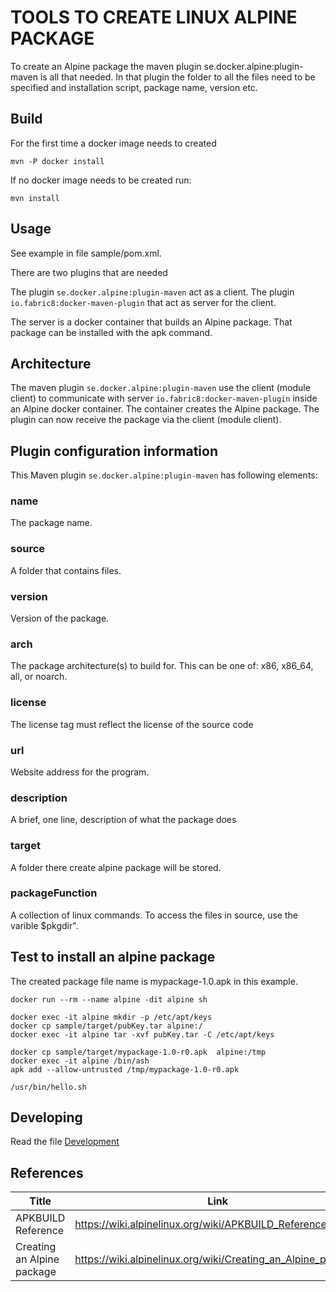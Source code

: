 # TOOLS TO CREATE LINUX ALPINE PACKAGE

To create an Alpine package the maven plugin se.docker.alpine:plugin-maven is all that needed.
In that plugin the folder to all the files need to be specified and installation script, 
package name, version etc.

## Build

For the first time a docker image needs to created

    mvn -P docker install

If no docker image needs to be created run:

    mvn install

## Usage

See example in file sample/pom.xml.

There are two plugins that are needed

The plugin `se.docker.alpine:plugin-maven` act as a client. 
The plugin `io.fabric8:docker-maven-plugin` that act as server for the client.

The server is a docker container that builds an Alpine package. That package can be installed with the apk command. 

## Architecture

The maven plugin `se.docker.alpine:plugin-maven` use the client (module client) to communicate 
with server `io.fabric8:docker-maven-plugin` inside an Alpine docker container. The container creates the Alpine package. 
The plugin can now receive the package via the client (module client).


## Plugin configuration information

This Maven plugin `se.docker.alpine:plugin-maven` has following elements:

### name
The package name.
### source
A folder that contains files.
### version
Version of the package.
### arch
The package architecture(s) to build for. This can be one of: x86, x86_64, all, or noarch.
### license
The license tag must reflect the license of the source code
### url
Website address for the program.
### description
A brief, one line, description of what the package does
### target
A folder there create alpine package will be stored.
### packageFunction
A collection of linux commands. 
To access the files in source, use the varible $pkgdir".

## Test to install an alpine package

The created package file name is mypackage-1.0.apk in this example.

    docker run --rm --name alpine -dit alpine sh  

    docker exec -it alpine mkdir -p /etc/apt/keys 
    docker cp sample/target/pubKey.tar alpine:/  
    docker exec -it alpine tar -xvf pubKey.tar -C /etc/apt/keys
 
    docker cp sample/target/mypackage-1.0-r0.apk  alpine:/tmp
    docker exec -it alpine /bin/ash
    apk add --allow-untrusted /tmp/mypackage-1.0-r0.apk
 
    /usr/bin/hello.sh

## Developing

Read the file [Development](Development.md)

## References

| Title      | Link |
| ----------- | ----------- |
| APKBUILD Reference               | https://wiki.alpinelinux.org/wiki/APKBUILD_Reference
| Creating an Alpine package       | https://wiki.alpinelinux.org/wiki/Creating_an_Alpine_package       |
 
 
 